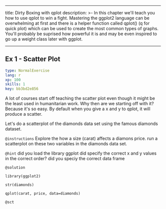 

---
title: Dirty Boxing with qplot
description: >-
  In this chapter we'll teach you how to use qplot to win a fight.  Mastering the ggplot2 language can be overwhelming at first and there is a helper function called qplot() (q for quick plot) which can be used to create the most common types of graphs.  You'll probably be suprised how powerful it is and may be even inspired to go up a weight class later with ggplot.


---
## Ex 1 - Scatter Plot

```yaml
type: NormalExercise
lang: r
xp: 100
skills: 1
key: bb3bd2e856
```

A lot of  courses start off teaching the scatter plot even though it might be the least used in humanitarian work.  Why then are we starting off with it?  Because it's so easy.  By default when you give a x and y to qplot, it will produce a scatter.

Let's do a scatterplot of the diamonds data set using the famous diamonds dataset.

`@instructions`
Explore the how a size (carat) affects a diamons price. run a scatterplot on these two variables in the diamonds data set.

`@hint`
did you load the library ggplot
did specify the correct x and y values in the correct order?
did you speciy the correct data frame

`@solution`
```{r}
library(ggplot2)

str(diamonds)

qplot(carat, price, data=diamonds)

```

`@sct`
```{r}

```



